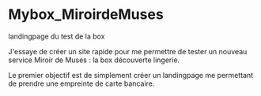 # Mybox_MiroirdeMuses
landingpage du test de la box

J'essaye de créer un site rapide pour me permettre de tester un nouveau service Miroir de Muses : la box découverte lingerie.

Le premier objectif est de simplement créer un landingpage me permettant de prendre une empreinte de carte bancaire.
